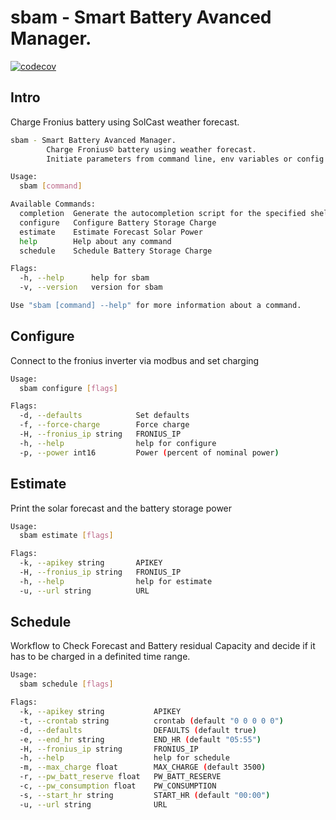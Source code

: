 # sbam - Smart Battery Avanced Manager.
[![codecov](https://codecov.io/gh/atbore-phx/sbam/graph/badge.svg?token=0fgSvHFiTx)](https://codecov.io/gh/atbore-phx/sbam)
## Intro

Charge Fronius battery using SolCast weather forecast.

``` bash
sbam - Smart Battery Avanced Manager.
        Charge Fronius© battery using weather forecast.
        Initiate parameters from command line, env variables or config.yaml file.

Usage:
  sbam [command]

Available Commands:
  completion  Generate the autocompletion script for the specified shell
  configure   Configure Battery Storage Charge
  estimate    Estimate Forecast Solar Power
  help        Help about any command
  schedule    Schedule Battery Storage Charge

Flags:
  -h, --help      help for sbam
  -v, --version   version for sbam

Use "sbam [command] --help" for more information about a command.
```
## Configure

Connect to the fronius inverter via modbus and set charging

``` bash
Usage:
  sbam configure [flags]

Flags:
  -d, --defaults            Set defaults
  -f, --force-charge        Force charge
  -H, --fronius_ip string   FRONIUS_IP
  -h, --help                help for configure
  -p, --power int16         Power (percent of nominal power)
```

## Estimate
Print the solar forecast and the battery storage power

``` bash
Usage:
  sbam estimate [flags]

Flags:
  -k, --apikey string       APIKEY
  -H, --fronius_ip string   FRONIUS_IP
  -h, --help                help for estimate
  -u, --url string          URL
```

## Schedule
Workflow to Check Forecast and Battery residual Capacity and decide if it has to be charged in a definited time range.

``` bash
Usage:
  sbam schedule [flags]

Flags:
  -k, --apikey string           APIKEY
  -t, --crontab string          crontab (default "0 0 0 0 0")
  -d, --defaults                DEFAULTS (default true)
  -e, --end_hr string           END_HR (default "05:55")
  -H, --fronius_ip string       FRONIUS_IP
  -h, --help                    help for schedule
  -m, --max_charge float        MAX_CHARGE (default 3500)
  -r, --pw_batt_reserve float   PW_BATT_RESERVE
  -c, --pw_consumption float    PW_CONSUMPTION
  -s, --start_hr string         START_HR (default "00:00")
  -u, --url string              URL

```